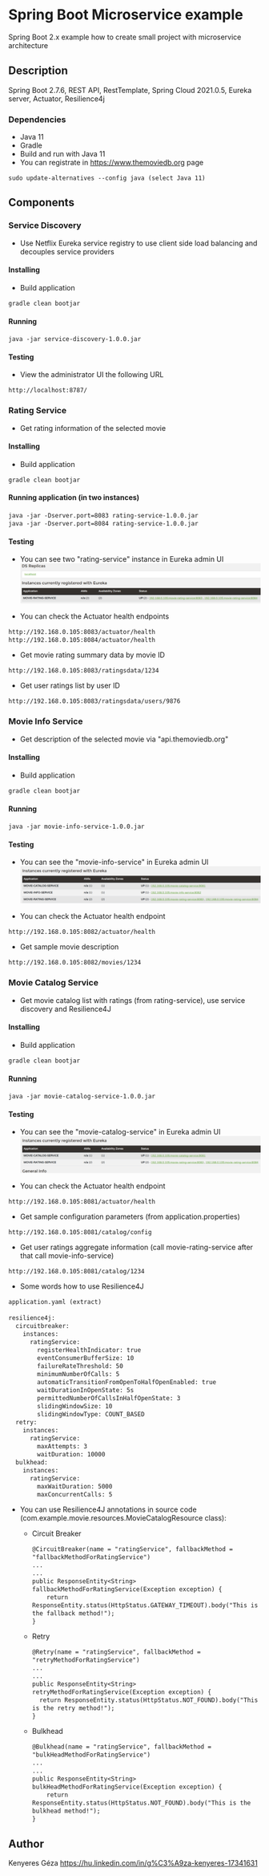 # Spring Boot Microservice example

Spring Boot 2.x example how to create small project with microservice architecture

## Description

Spring Boot 2.7.6, REST API, RestTemplate, Spring Cloud 2021.0.5, Eureka server, Actuator, Resilience4j

### Dependencies

* Java 11
* Gradle
* Build and run with Java 11
* You can registrate in https://www.themoviedb.org page
```
sudo update-alternatives --config java (select Java 11) 
```

## Components

### Service Discovery

* Use Netflix Eureka service registry to use client side load balancing and decouples service providers 

#### Installing
* Build application
```
gradle clean bootjar
```
#### Running
```
java -jar service-discovery-1.0.0.jar
```
#### Testing
* View the administrator UI the following URL
```
http://localhost:8787/
```

### Rating Service

* Get rating information of the selected movie

#### Installing
* Build application
```
gradle clean bootjar
```
#### Running application (in two instances)
```
java -jar -Dserver.port=8083 rating-service-1.0.0.jar
java -jar -Dserver.port=8084 rating-service-1.0.0.jar
```
#### Testing
* You can see two "rating-service" instance in Eureka admin UI
![img_1.png](img_1.png)

* You can check the Actuator health endpoints
```
http://192.168.0.105:8083/actuator/health
http://192.168.0.105:8084/actuator/health
```

* Get movie rating summary data by movie ID
```
http://192.168.0.105:8083/ratingsdata/1234
```

* Get user ratings list by user ID
```
http://192.168.0.105:8083/ratingsdata/users/9876
```

### Movie Info Service

* Get description of the selected movie via "api.themoviedb.org"

#### Installing
* Build application
```
gradle clean bootjar
```
#### Running
```
java -jar movie-info-service-1.0.0.jar
```
#### Testing
* You can see the "movie-info-service" in Eureka admin UI
![img_3.png](img_3.png)

* You can check the Actuator health endpoint
```
http://192.168.0.105:8082/actuator/health
```

* Get sample movie description
```
http://192.168.0.105:8082/movies/1234
```

### Movie Catalog Service

* Get movie catalog list with ratings (from rating-service), use service discovery and Resilience4J 

#### Installing
* Build application
```
gradle clean bootjar
```
#### Running
```
java -jar movie-catalog-service-1.0.0.jar
```
#### Testing
* You can see the "movie-catalog-service" in Eureka admin UI
![img_2.png](img_2.png)

* You can check the Actuator health endpoint
```
http://192.168.0.105:8081/actuator/health
```

* Get sample configuration parameters (from application.properties)
```
http://192.168.0.105:8081/catalog/config
```

* Get user ratings aggregate information (call movie-rating-service after that call movie-info-service)
```
http://192.168.0.105:8081/catalog/1234
```

* Some words how to use Resilience4J
```
application.yaml (extract)

resilience4j:
  circuitbreaker:
    instances:
      ratingService:
        registerHealthIndicator: true
        eventConsumerBufferSize: 10
        failureRateThreshold: 50
        minimumNumberOfCalls: 5
        automaticTransitionFromOpenToHalfOpenEnabled: true
        waitDurationInOpenState: 5s
        permittedNumberOfCallsInHalfOpenState: 3
        slidingWindowSize: 10
        slidingWindowType: COUNT_BASED
  retry:
    instances:
      ratingService:
        maxAttempts: 3
        waitDuration: 10000
  bulkhead:
    instances:
      ratingService:
        maxWaitDuration: 5000
        maxConcurrentCalls: 5
```

* You can use Resilience4J annotations in source code (com.example.movie.resources.MovieCatalogResource class):
  * Circuit Breaker
    ```
    @CircuitBreaker(name = "ratingService", fallbackMethod = "fallbackMethodForRatingService")
    ...
    ...
    public ResponseEntity<String> fallbackMethodForRatingService(Exception exception) {
        return ResponseEntity.status(HttpStatus.GATEWAY_TIMEOUT).body("This is the fallback method!");
    }
    ```    

  * Retry
    ```
    @Retry(name = "ratingService", fallbackMethod = "retryMethodForRatingService")
    ...
    ...
    public ResponseEntity<String> retryMethodForRatingService(Exception exception) {
      return ResponseEntity.status(HttpStatus.NOT_FOUND).body("This is the retry method!");
    }
    ```
    
  * Bulkhead
    ```
    @Bulkhead(name = "ratingService", fallbackMethod = "bulkHeadMethodForRatingService")
    ...
    ...
    public ResponseEntity<String> bulkHeadMethodForRatingService(Exception exception) {
        return ResponseEntity.status(HttpStatus.NOT_FOUND).body("This is the bulkhead method!");
    }
    ```  

## Author

Kenyeres Géza
https://hu.linkedin.com/in/g%C3%A9za-kenyeres-17341631
